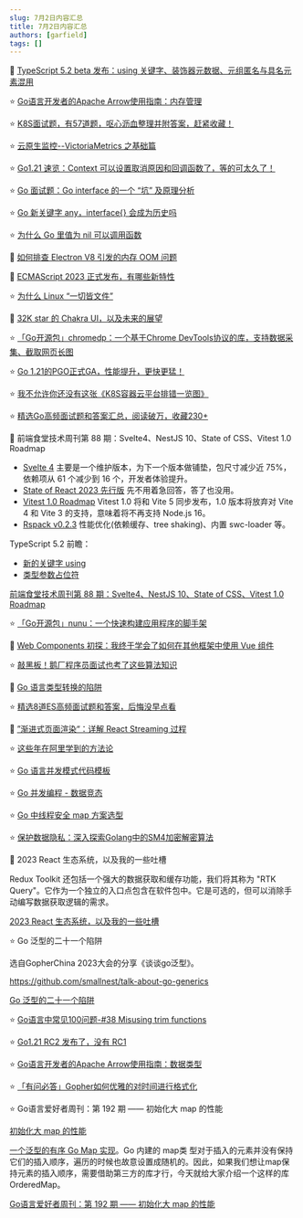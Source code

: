 ```yaml
---
slug: 7月2日内容汇总
title: 7月2日内容汇总
authors: [garfield]
tags: []
---
```


📒 [TypeScript 5.2 beta 发布：using 关键字、装饰器元数据、元组匿名与具名元素混用](https://mp.weixin.qq.com/s/CcNuCITp46MEJzqwY2qRhw)

⭐️ [Go语言开发者的Apache Arrow使用指南：内存管理](https://mp.weixin.qq.com/s/JWg8yW_lDiZQCk6bKZ5TeA)

⭐️ [K8S面试题，有57道题，呕心沥血整理并附答案，赶紧收藏！](https://mp.weixin.qq.com/s/y87y_KIGz8vn2OgLXZvDOw)

⭐️ [云原生监控--VictoriaMetrics 之基础篇](https://mp.weixin.qq.com/s/Ip3pzZkcEuZftELjPpdAIw)

⭐️ [Go1.21 速览：Context 可以设置取消原因和回调函数了，等的可太久了！](https://juejin.cn/post/7249913673216966714)

⭐️ [Go 面试题：Go interface 的一个 “坑” 及原理分析](https://juejin.cn/post/6960888943273312263)

⭐️ [Go 新关键字 any，interface{} 会成为历史吗](https://juejin.cn/post/7044752798784684063)

⭐️ [为什么 Go 里值为 nil 可以调用函数](https://juejin.cn/post/7046234652968747022)

📒 [如何排查 Electron V8 引发的内存 OOM 问题](https://mp.weixin.qq.com/s/w49Q1bp2DAHE84cyCf8toA)

📒 [ECMAScript 2023 正式发布，有哪些新特性](https://mp.weixin.qq.com/s/5WWk553PPNzeekHQSRHn5w)

⭐️ [为什么 Linux “一切皆文件”](https://mp.weixin.qq.com/s/j3hwHXVH8ONd955gSURHFg)

📒 [32K star 的 Chakra UI，以及未来的展望](https://mp.weixin.qq.com/s/8VwrqeF3rSq7SKh5b10CLA)

⭐️ [「Go开源包」chromedp：一个基于Chrome DevTools协议的库，支持数据采集、截取网页长图](https://mp.weixin.qq.com/s/rGPsEt-XDOayDWwLGxvcsw)

⭐️ [Go 1.21的PGO正式GA，性能提升，更快更猛！](https://mp.weixin.qq.com/s/nDQR-NfhJaIwrsYaxgYtbg)

⭐️ [我不允许你还没有这张《K8S容器云平台排错一览图》](https://mp.weixin.qq.com/s/lk5scDnUD0fJaEffokueYA)

⭐️ [精选Go高频面试题和答案汇总，阅读破万，收藏230+](https://juejin.cn/post/7248995705291866169)

📒 前端食堂技术周刊第 88 期：Svelte4、NestJS 10、State of CSS、Vitest 1.0 Roadmap

- [Svelte 4](https://svelte.dev/blog/svelte-4) 主要是一个维护版本，为下一个版本做铺垫，包尺寸减少近 75%，依赖项从 61 个减少到 16 个，开发者体验提升。
- [State of React 2023 先行版](https://survey.devographics.com/en-US/survey/state-of-react/2023) 先不用着急回答，答了也没用。
- [Vitest 1.0 Roadmap](https://github.com/vitest-dev/vitest/issues/3596) Vitest 1.0 将和 Vite 5 同步发布，1.0 版本将放弃对 Vite 4 和 Vite 3 的支持，意味着将不再支持 Node.js 16。
- [Rspack v0.2.3](https://github.com/web-infra-dev/rspack/releases/tag/0.2.3) 性能优化(依赖缓存、tree shaking)、内置 swc-loader 等。

TypeScript 5.2 前瞻：

- [新的关键字 using](https://www.totaltypescript.com/typescript-5-2-new-keyword-using)
- [类型参数占位符](https://www.totaltypescript.com/type-argument-placeholders-typescript-5-2-most-discussed-feature)

[前端食堂技术周刊第 88 期：Svelte4、NestJS 10、State of CSS、Vitest 1.0 Roadmap](https://juejin.cn/post/7248967382961815613)

⭐️ [「Go开源包」nunu：一个快速构建应用程序的脚手架](https://juejin.cn/post/7248951438742339639)

📒 [Web Components 初探：我终于学会了如何在其他框架中使用 Vue 组件](https://juejin.cn/post/7248906639705030717)

⭐️ [敲黑板！鹅厂程序员面试也考了这些算法知识](https://mp.weixin.qq.com/s/GwXQwJUdBi1UHdh2Q8FBMw)

📒 [Go 语言类型转换的陷阱](https://mp.weixin.qq.com/s/p1n6EAid5o_knT0i0NWX_Q)

⭐️ [精选8道ES高频面试题和答案，后悔没早点看](https://juejin.cn/post/7248791708334899258)

📒 [”渐进式页面渲染“：详解 React Streaming 过程](https://juejin.cn/post/7248606482014896185)

⭐️ [这些年在阿里学到的方法论](https://mp.weixin.qq.com/s/yPRPakU1UM5iVY-1bwiHJQ)

⭐️ [Go 语言并发模式代码模板](https://mp.weixin.qq.com/s/431YMKwRjaStanqA6juePA)

⭐️ [Go 并发编程 - 数据竞态](https://mp.weixin.qq.com/s/EaZepIDHWEHRptyaZI4cGg)

⭐️ [Go 中线程安全 map 方案选型](https://mp.weixin.qq.com/s/kZH8wV2hy5ez0pJQAcxVUQ)

⭐️ [保护数据隐私：深入探索Golang中的SM4加密解密算法](https://juejin.cn/post/7248388270723039290)

📒 2023 React 生态系统，以及我的一些吐槽

Redux Toolkit 还包括一个强大的数据获取和缓存功能，我们将其称为 "RTK Query"。它作为一个独立的入口点包含在软件包中。它是可选的，但可以消除手动编写数据获取逻辑的需求。

[2023 React 生态系统，以及我的一些吐槽](https://juejin.cn/post/7248281795937959996)

⭐️ Go 泛型的二十一个陷阱

选自GopherChina 2023大会的分享《谈谈go泛型》。

https://github.com/smallnest/talk-about-go-generics

[Go 泛型的二十一个陷阱](https://mp.weixin.qq.com/s/7qutgFgPDGyjKhxb6YVB3Q)

⭐️ [Go语言中常见100问题-#38 Misusing trim functions](https://mp.weixin.qq.com/s/39S-WWKt1rYNF9OUfFSCbw)

⭐️ [Go1.21 RC2 发布了，没有 RC1](https://mp.weixin.qq.com/s/G1nPq3xWYltOooYZGF5O_A)

⭐️ [Go语言开发者的Apache Arrow使用指南：数据类型](https://mp.weixin.qq.com/s/dyQ3WBMPF2DyaI8Dlgy8Gw)

⭐️ [「有问必答」Gopher如何优雅的对时间进行格式化](https://mp.weixin.qq.com/s/cK2KMpN4vUrlDXEkTm7Mig)

⭐️ Go语言爱好者周刊：第 192 期 —— 初始化大 map 的性能

[初始化大 map 的性能](https://www.dolthub.com/blog/2023-06-16-static-map-initialization-in-go/)

[一个泛型的有序 Go Map 实现](https://colobu.com/2023/06/18/a-generic-sortedmap-in-go/)。Go 内建的 map类 型对于插入的元素并没有保持它们的插入顺序，遍历的时候也故意设置成随机的。因此，如果我们想让map保持元素的插入顺序，需要借助第三方的库才行，今天就给大家介绍一个这样的库 OrderedMap。

[Go语言爱好者周刊：第 192 期 —— 初始化大 map 的性能](https://mp.weixin.qq.com/s/l_OPhbswVbWCz8CMtkUgOw)
